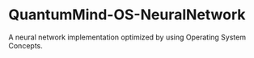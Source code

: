 # QuantumMind-OS-NeuralNetwork
A neural network implementation optimized by using Operating System Concepts.
